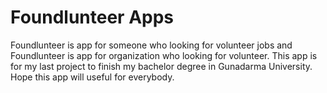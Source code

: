# Foundlunteer Apps

Foundlunteer is app for someone who looking for volunteer jobs and Foundlunteer is app for organization who looking for volunteer.
This app is for my last project to finish my bachelor degree in Gunadarma University. 
Hope this app will useful for everybody.
